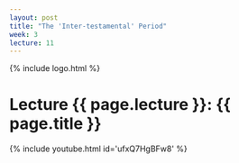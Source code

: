 ```yaml
---
layout: post
title: "The 'Inter-testamental' Period"
week: 3
lecture: 11
---
```


{% include logo.html %}

# Lecture {{ page.lecture }}: {{ page.title }}

{% include youtube.html id='ufxQ7HgBFw8' %}
